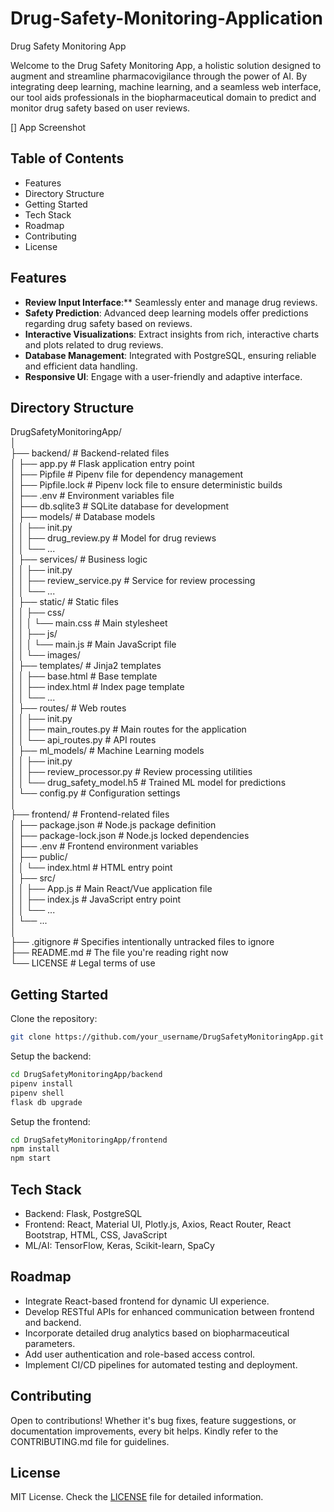 # Drug-Safety-Monitoring-Application

Drug Safety Monitoring App

Welcome to the Drug Safety Monitoring App, a holistic solution designed to augment and streamline pharmacovigilance through the power of AI. By integrating deep learning, machine learning, and a seamless web interface, our tool aids professionals in the biopharmaceutical domain to predict and monitor drug safety based on user reviews.

[] App Screenshot <!-- Add screenshot of the app -->

## Table of Contents

- Features
- Directory Structure
- Getting Started
- Tech Stack
- Roadmap
- Contributing
- License

## Features

- **Review Input Interface**:** Seamlessly enter and manage drug reviews.
- **Safety Prediction**: Advanced deep learning models offer predictions regarding drug safety based on reviews.
- **Interactive Visualizations**: Extract insights from rich, interactive charts and plots related to drug reviews.
- **Database Management**: Integrated with PostgreSQL, ensuring reliable and efficient data handling.
- **Responsive UI**: Engage with a user-friendly and adaptive interface.

## Directory Structure

DrugSafetyMonitoringApp/<br>
│<br>
├── backend/ # Backend-related files<br>
│ ├── app.py # Flask application entry point<br>
│ ├── Pipfile # Pipenv file for dependency management<br>
│ ├── Pipfile.lock # Pipenv lock file to ensure deterministic builds<br>
│ ├── .env # Environment variables file<br>
│ ├── db.sqlite3 # SQLite database for development<br>
│ ├── models/ # Database models<br>
│ │ ├── init.py<br>
│ │ ├── drug_review.py # Model for drug reviews<br>
│ │ └── ...<br>
│ ├── services/ # Business logic<br>
│ │ ├── init.py<br>
│ │ ├── review_service.py # Service for review processing<br>
│ │ └── ...<br>
│ ├── static/ # Static files<br>
│ │ ├── css/<br>
│ │ │ └── main.css # Main stylesheet<br>
│ │ ├── js/<br>
│ │ │ └── main.js # Main JavaScript file<br>
│ │ └── images/<br>
│ ├── templates/ # Jinja2 templates<br>
│ │ ├── base.html # Base template<br>
│ │ ├── index.html # Index page template<br>
│ │ └── ...<br>
│ ├── routes/ # Web routes<br>
│ │ ├── init.py<br>
│ │ ├── main_routes.py # Main routes for the application<br>
│ │ └── api_routes.py # API routes<br>
│ ├── ml_models/ # Machine Learning models<br>
│ │ ├── init.py<br>
│ │ ├── review_processor.py # Review processing utilities<br>
│ │ └── drug_safety_model.h5 # Trained ML model for predictions<br>
│ └── config.py # Configuration settings<br>
│<br>
├── frontend/ # Frontend-related files<br>
│ ├── package.json # Node.js package definition<br>
│ ├── package-lock.json # Node.js locked dependencies<br>
│ ├── .env # Frontend environment variables<br>
│ ├── public/<br>
│ │ └── index.html # HTML entry point<br>
│ ├── src/<br>
│ │ ├── App.js # Main React/Vue application file<br>
│ │ ├── index.js # JavaScript entry point<br>
│ │ └── ...<br>
│ └── ...<br>
│<br>
├── .gitignore # Specifies intentionally untracked files to ignore<br>
├── README.md # The file you're reading right now<br>
└── LICENSE # Legal terms of use<br>

## Getting Started

Clone the repository:

```bash
git clone https://github.com/your_username/DrugSafetyMonitoringApp.git
```

Setup the backend:

```bash
cd DrugSafetyMonitoringApp/backend
pipenv install
pipenv shell
flask db upgrade
```

Setup the frontend:

```bash
cd DrugSafetyMonitoringApp/frontend
npm install
npm start
```

## Tech Stack

- Backend: Flask, PostgreSQL
- Frontend: React, Material UI, Plotly.js, Axios, React Router, React Bootstrap, 
HTML, CSS, JavaScript
- ML/AI: TensorFlow, Keras, Scikit-learn, SpaCy

## Roadmap

- Integrate React-based frontend for dynamic UI experience.
- Develop RESTful APIs for enhanced communication between frontend and backend.
- Incorporate detailed drug analytics based on biopharmaceutical parameters.
- Add user authentication and role-based access control.
- Implement CI/CD pipelines for automated testing and deployment.

## Contributing

Open to contributions! Whether it's bug fixes, feature suggestions, or documentation improvements, every bit helps. Kindly refer to the CONTRIBUTING.md file for guidelines.

## License

MIT License. Check the [LICENSE](https://github.com/techthumb1/Drug-Safety-Monitoring-Application/blob/main/LICENSE) file for detailed information.

